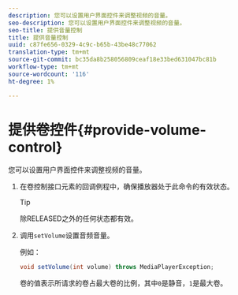 ```yaml
---
description: 您可以设置用户界面控件来调整视频的音量。
seo-description: 您可以设置用户界面控件来调整视频的音量。
seo-title: 提供音量控制
title: 提供音量控制
uuid: c87fe656-0329-4c9c-b65b-43be48c77062
translation-type: tm+mt
source-git-commit: bc35da8b258056809ceaf18e33bed631047bc81b
workflow-type: tm+mt
source-wordcount: '116'
ht-degree: 1%

---
```



# 提供卷控件{#provide-volume-control}

您可以设置用户界面控件来调整视频的音量。

1. 在卷控制接口元素的回调例程中，确保播放器处于此命令的有效状态。

   >[!TIP]
   >
   >除RELEASED之外的任何状态都有效。

1. 调用`setVolume`设置音频音量。

   例如：

   ```java
   void setVolume(int volume) throws MediaPlayerException;
   ```

   卷的值表示所请求的卷占最大卷的比例，其中`0`是静音，`1`是最大卷。
